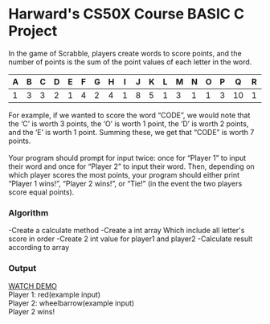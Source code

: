 # Harward's CS50X Course BASIC C Project 
In the game of Scrabble, players create words to score points, and the number of points is the sum of the point values of each letter in the word. <br>
<table>
  <thead>
    <tr>
      <th>A</th>
      <th>B</th>
      <th>C</th>
      <th>D</th>
      <th>E</th>
      <th>F</th>
      <th>G</th>
      <th>H</th>
      <th>I</th>
      <th>J</th>
      <th>K</th>
      <th>L</th>
      <th>M</th>
      <th>N</th>
      <th>O</th>
      <th>P</th>
      <th>Q</th>
      <th>R</th>
      <th>S</th>
      <th>T</th>
      <th>U</th>
      <th>V</th>
      <th>W</th>
      <th>X</th>
      <th>Y</th>
      <th>Z</th>
    </tr>
  </thead>
  <tbody>
    <tr>
      <td>1</td>
      <td>3</td>
      <td>3</td>
      <td>2</td>
      <td>1</td>
      <td>4</td>
      <td>2</td>
      <td>4</td>
      <td>1</td>
      <td>8</td>
      <td>5</td>
      <td>1</td>
      <td>3</td>
      <td>1</td>
      <td>1</td>
      <td>3</td>
      <td>10</td>
      <td>1</td>
      <td>1</td>
      <td>1</td>
      <td>1</td>
      <td>4</td>
      <td>4</td>
      <td>8</td>
      <td>4</td>
      <td>10</td>
    </tr>
  </tbody>
</table>
For example, if we wanted to score the word “CODE”, we would note that the ‘C’ is worth 3 points, the ‘O’ is worth 1 point, the ‘D’ is worth 2 points, and the ‘E’ is worth 1 point. Summing these, we get that “CODE” is worth 7 points.
<br><br>
Your program should prompt for input twice: once for “Player 1” to input their word and once for “Player 2” to input their word. Then, depending on which player scores the most points, your program should either print “Player 1 wins!”, “Player 2 wins!”, or “Tie!” (in the event the two players score equal points).
<h3>Algorithm</h3> 
-Create a calculate method
-Create a int array Which include all letter's score in order
-Create 2 int value for player1 and player2
-Calculate result according to array
 <br>
 <h3> Output </h3> 
<a href="https://asciinema.org/a/74B4kq3ftleKe6AdN0NxFV8CN"> WATCH DEMO </a> <br>
Player 1: red(example input) <br>
Player 2: wheelbarrow(example input) <br>
Player 2 wins! <br>
<br>
